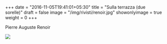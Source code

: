 +++
date = "2016-11-05T19:41:01+05:30"
title = "Sulla terrazza (due sorelle)"
draft = false
image = "/img/rivisti/renoir.jpg"
showonlyimage = true
weight = 0
+++

Pierre Auguste Renoir

<!--more-->

![](/img/rivisti/renoir.jpg)
